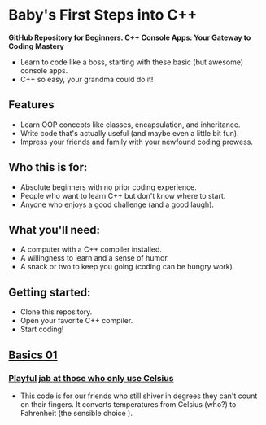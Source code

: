 # Baby's First Steps into C++
**GitHub Repository for Beginners. C++ Console Apps: Your Gateway to Coding Mastery**

- Learn to code like a boss, starting with these basic (but awesome) console apps.
- C++ so easy, your grandma could do it!

## Features

- Learn OOP concepts like classes, encapsulation, and inheritance.
- Write code that's actually useful (and maybe even a little bit fun).
- Impress your friends and family with your newfound coding prowess.

## Who this is for:

- Absolute beginners with no prior coding experience.
- People who want to learn C++ but don't know where to start.
- Anyone who enjoys a good challenge (and a good laugh).

## What you'll need:

- A computer with a C++ compiler installed.
- A willingness to learn and a sense of humor.
- A snack or two to keep you going (coding can be hungry work).

## Getting started:

- Clone this repository.
- Open your favorite C++ compiler.
- Start coding!

## [**Basics 01**](https://github.com/hrosicka/SimpleConsoleApplications/tree/master/Basics01)
### [**Playful jab at those who only use Celsius**](https://github.com/hrosicka/SimpleConsoleApplications/blob/master/Basics01/CelsiusToFahrenheit.cpp)
- This code is for our friends who still shiver in degrees they can't count on their fingers. It converts temperatures from Celsius (who?) to Fahrenheit (the sensible choice ).

